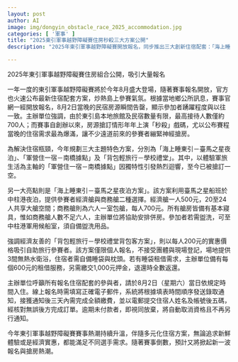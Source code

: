 ```yaml
---
layout: post
author: AI
image: img/dongyin_obstacle_race_2025_accommodation.jpg
categories: [ '軍事' ]
title: "2025東引軍事越野障礙賽住房秒殺三大方案公開"
description: "2025年東引軍事越野障礙賽開放報名，同步推出三大創新住宿配套：「海上睡東引－臺馬之星夜泊」、「軍營住一宿－南橋據點」及「背包輕旅行－學校禮堂」。民宿房源首日瞬間全數搶訂一空，體驗型和經濟型方案也引發報名熱潮。多元化選擇滿足參賽者需求，島上住房再現今年秒殺潮。"

---
```

2025年東引軍事越野障礙賽住房組合公開，吸引大量報名

一年一度的東引軍事越野障礙賽將於今年8月盛大登場，隨著賽事報名開放，官方也火速公布最新住宿配套方案，炒熱島上參賽氣氛。根據當地鄉公所訊息，賽事官網一經開放報名，8月2日當晚的民宿房源瞬間告罄，顯示參加者踴躍程度與以往一致。主辦單位強調，由於東引島本地旅館及民宿數量有限，最高接待人數僅約700人；而賽事自創辦以來，房源搶訂情形年年上演「秒殺」戲碼，尤以公布賽程當晚的住宿需求最為爆滿，讓不少遠道前來的參賽者繃緊神經搶房。

為解決住宿瓶頸，今年規劃三大主題特色方案，分別為「海上睡東引－臺馬之星夜泊」、「軍營住一宿－南橋據點」及「背包輕旅行－學校禮堂」。其中，以體驗軍旅生活為主軸的「軍營住一宿－南橋據點」因獨特性引發熱烈迴響，至今已被搶訂一空。

另一大亮點則是「海上睡東引－臺馬之星夜泊方案」。該方案利用臺馬之星船班於中柱港夜泊，提供參賽者經濟艙與商務艙二種選擇。經濟艙一人500元，20至24人共享大艙空間；商務艙則為六人一室包艙，每人700元。所有艙房皆備有基本寢具，惟如商務艙人數不足六人，主辦單位將協助安排併房。參加者若需盥洗，可至中柱港軍用候船室，須自備盥洗用品。

強調經濟友善的「背包輕旅行－學校禮堂背包客方案」，則以每人200元的實惠價格吸引自助旅行參賽者。該方案僅限個人報名，不接受團體與現場登記，場地提供3間無熱水衛浴，住宿者需自備睡袋與枕頭。若有睡袋租借需求，主辦單位備有每個600元的租借服務，另需繳交1,000元押金，退還時全數返還。

主辦單位呼籲所有報名住宿配套的參與者，請於8月2日（星期六）當日依規定時間入住。線上報名時需填寫正確電子郵件，系統將根據填表時間順序發送錄取通知，接獲通知後三天內需完成全額繳費，並以電郵提交住宿人姓名及帳號後五碼，經核對無誤後方完成訂單。逾期未付款者，即視同放棄，將自動取消資格且不再另行通知。

今年東引軍事越野障礙賽賽事熱潮持續升溫，伴隨多元化住宿方案，無論追求新鮮體驗或是經濟實惠，都能滿足不同選手需求。隨著賽事倒數，預計又將掀起新一波報名與搶房熱潮。